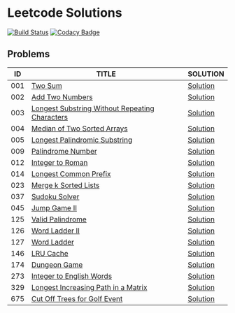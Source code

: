 # Leetcode Solutions

[![Build Status](https://travis-ci.com/yaodong/leetcode-solutions-in-java.svg?branch=master)](https://travis-ci.com/yaodong/leetcode-solutions-in-java)
[![Codacy Badge](https://api.codacy.com/project/badge/Grade/e41162b6b5b44f6b8c15faec2a962a70)](https://www.codacy.com/app/yaodong/leetcode-solutions-in-java?utm_source=github.com&amp;utm_medium=referral&amp;utm_content=yaodong/leetcode-solutions-in-java&amp;utm_campaign=Badge_Grade)

## Problems

| ID | TITLE  | SOLUTION  |
|----|--------|-----------|
| 001 | [Two Sum](https://leetcode.com/problems/two-sum/) | [Solution](./java/q001/Solution.java) |
| 002 | [Add Two Numbers](https://leetcode.com/problems/add-two-numbers/) | [Solution](./java/q002/Solution.java) |
| 003 | [Longest Substring Without Repeating Characters](https://leetcode.com/problems/longest-substring-without-repeating-characters/) | [Solution](./java/q003/Solution.java) |
| 004 | [Median of Two Sorted Arrays](https://leetcode.com/problems/median-of-two-sorted-arrays/) | [Solution](./java/q004/Solution.java) |
| 005 | [Longest Palindromic Substring](https://leetcode.com/problems/longest-palindromic-substring/) | [Solution](./java/q005/Solution.java) |
| 009 | [Palindrome Number](https://leetcode.com/problems/palindrome-number/) | [Solution](./java/q009/Solution.java) |
| 012 | [Integer to Roman](https://leetcode.com/problems/integer-to-roman/) | [Solution](./java/q012/Solution.java) |
| 014 | [Longest Common Prefix](https://leetcode.com/problems/longest-common-prefix/) | [Solution](./java/q014/Solution.java) |
| 023 | [Merge k Sorted Lists](https://leetcode.com/problems/merge-k-sorted-lists/) | [Solution](./java/q023/Solution.java) |
| 037 | [Sudoku Solver](https://leetcode.com/problems/sudoku-solver/) | [Solution](./java/q037/Solution.java) |
| 045 | [Jump Game II](https://leetcode.com/problems/jump-game-ii/) | [Solution](./java/q045/Solution.java) |
| 125 | [Valid Palindrome](https://leetcode.com/problems/valid-palindrome/) | [Solution](./java/q125/Solution.java) |
| 126 | [Word Ladder II](https://leetcode.com/problems/word-ladder-ii/) | [Solution](./java/q126/Solution.java) |
| 127 | [Word Ladder](https://leetcode.com/problems/word-ladder/) | [Solution](./java/q127/Solution.java) |
| 146 | [LRU Cache](https://leetcode.com/problems/lru-cache/) | [Solution](./java/q146/Solution.java) |
| 174 | [Dungeon Game](https://leetcode.com/problems/dungeon-game/) | [Solution](./java/q174/Solution.java) |
| 273 | [Integer to English Words](https://leetcode.com/problems/integer-to-english-words/) | [Solution](./java/q273/Solution.java) |
| 329 | [Longest Increasing Path in a Matrix](https://leetcode.com/problems/longest-increasing-path-in-a-matrix/) | [Solution](./java/q329/Solution.java) |
| 675 | [Cut Off Trees for Golf Event](https://leetcode.com/problems/cut-off-trees-for-golf-event/) | [Solution](./java/q675/Solution.java) |
